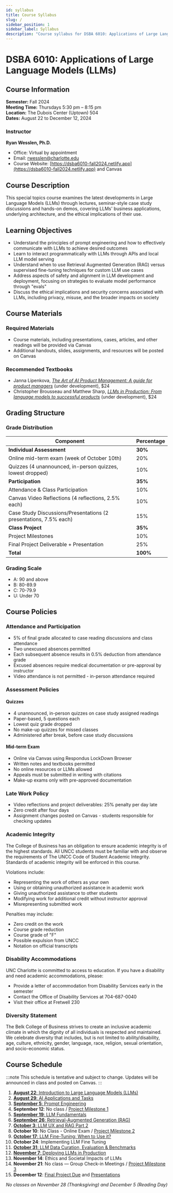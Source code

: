 ```yaml
---
id: syllabus
title: Course Syllabus
slug: /
sidebar_position: 1
sidebar_label: Syllabus
description: "Course syllabus for DSBA 6010: Applications of Large Language Models (LLMs)"
---
```


# DSBA 6010: Applications of Large Language Models (LLMs)

## Course Information

**Semester:** Fall 2024  
**Meeting Time:** Thursdays 5:30 pm – 8:15 pm  
**Location:** The Dubois Center (Uptown) 504  
**Dates:** August 22 to December 12, 2024

### Instructor
**Ryan Wesslen, Ph.D.**  
- Office: Virtual by appointment
- Email: rwesslen@charlotte.edu
- Course Website: [https://dsba6010-fall2024.netlify.app](https://dsba6010-fall2024.netlify.app) and Canvas

## Course Description

This special topics course examines the latest developments in Large Language Models (LLMs) through lectures, seminar-style case study discussions and hands-on demos, covering LLMs' business applications, underlying architecture, and the ethical implications of their use.

## Learning Objectives

- Understand the principles of prompt engineering and how to effectively communicate with LLMs to achieve desired outcomes
- Learn to interact programmatically with LLMs through APIs and local LLM model serving
- Understand when to use Retrieval Augmented Generation (RAG) versus supervised fine-tuning techniques for custom LLM use cases
- Address aspects of safety and alignment in LLM development and deployment, focusing on strategies to evaluate model performance through "evals"
- Discuss the ethical implications and security concerns associated with LLMs, including privacy, misuse, and the broader impacts on society

## Course Materials

### Required Materials
- Course materials, including presentations, cases, articles, and other readings will be provided via Canvas
- Additional handouts, slides, assignments, and resources will be posted on Canvas

### Recommended Textbooks
- Janna Lipenkova, [*The Art of AI Product Management: A guide for product managers*](https://www.manning.com/books/the-art-of-ai-product-management) (under development), $24
- Christopher Brousseau and Matthew Sharp, [*LLMs in Production: From language models to successful products*](https://www.manning.com/books/llms-in-production) (under development), $24

## Grading Structure

### Grade Distribution

| Component | Percentage |
|-----------|------------|
| **Individual Assessment** | **30%** |
| Online mid-term exam (week of October 10th) | 20% |
| Quizzes (4 unannounced, in-person quizzes, lowest dropped) | 10% |
| **Participation** | **35%** |
| Attendance & Class Participation | 10% |
| Canvas Video Reflections (4 reflections, 2.5% each) | 10% |
| Case Study Discussions/Presentations (2 presentations, 7.5% each) | 15% |
| **Class Project** | **35%** |
| Project Milestones | 10% |
| Final Project Deliverable + Presentation | 25% |
| **Total** | **100%** |

### Grading Scale
- A: 90 and above
- B: 80-89.9
- C: 70-79.9
- U: Under 70

## Course Policies

### Attendance and Participation
- 5% of final grade allocated to case reading discussions and class attendance
- Two unexcused absences permitted
- Each subsequent absence results in 0.5% deduction from attendance grade
- Excused absences require medical documentation or pre-approval by instructor
- Video attendance is not permitted - in-person attendance required

### Assessment Policies

#### Quizzes
- 4 unannounced, in-person quizzes on case study assigned readings
- Paper-based, 5 questions each
- Lowest quiz grade dropped
- No make-up quizzes for missed classes
- Administered after break, before case study discussions

#### Mid-term Exam
- Online via Canvas using Respondus LockDown Browser
- Written notes and textbooks permitted
- No online resources or LLMs allowed
- Appeals must be submitted in writing with citations
- Make-up exams only with pre-approved documentation

### Late Work Policy
- Video reflections and project deliverables: 25% penalty per day late
- Zero credit after four days
- Assignment changes posted on Canvas - students responsible for checking updates

### Academic Integrity

The College of Business has an obligation to ensure academic integrity is of the highest standards. All UNCC students must be familiar with and observe the requirements of The UNCC Code of Student Academic Integrity. Standards of academic integrity will be enforced in this course.

Violations include:
- Representing the work of others as your own
- Using or obtaining unauthorized assistance in academic work
- Giving unauthorized assistance to other students
- Modifying work for additional credit without instructor approval
- Misrepresenting submitted work

Penalties may include:
- Zero credit on the work
- Course grade reduction
- Course grade of "F"
- Possible expulsion from UNCC
- Notation on official transcripts

### Disability Accommodations

UNC Charlotte is committed to access to education. If you have a disability and need academic accommodations, please:
- Provide a letter of accommodation from Disability Services early in the semester
- Contact the Office of Disability Services at 704-687-0040
- Visit their office at Fretwell 230

### Diversity Statement

The Belk College of Business strives to create an inclusive academic climate in which the dignity of all individuals is respected and maintained. We celebrate diversity that includes, but is not limited to ability/disability, age, culture, ethnicity, gender, language, race, religion, sexual orientation, and socio-economic status.

## Course Schedule

:::note
This schedule is tentative and subject to change. Updates will be announced in class and posted on Canvas.
:::

1. [**August 22**: Introduction to Large Language Models (LLMs)](classes/week1.md)
2. [**August 29**: AI Applications and Tasks](classes/week2.md)
3. [**September 5**: Prompt Engineering](classes/week3.md)
4. **September 12**: No class / [Project Milestone 1](project/milestone1.md)
5. [**September 19**: LLM Fundamentals](classes/week5.md)
6. [**September 26**: Retrieval-Augmented Generation (RAG)](classes/week6.md)
7. [**October 3**: LLM UX and RAG Part 2](classes/week7.md)
8. **October 10**: No Class - Online Exam / [Project Milestone 2](project/milestone2.md)
9. [**October 17**: LLM Fine-Tuning: When to Use it?](classes/week9.md)
10. **October 24**: Implementing LLM Fine Tuning
11. [**October 31**: LLM Data Curation, Evaluation & Benchmarks](classes/week11.md)
12. [**November 7**: Deploying LLMs in Production](classes/week12.md)
13. **November 14**: Ethics and Societal Impacts of LLMs
14. **November 21**: No class — Group Check-in Meetings / [Project Milestone 3](project/milestone3.md)
15. **December 12**: [Final Project Due](project/final-submission.md) and [Presentations](project/final-presentation.md)

*No classes on November 28 (Thanksgiving) and December 5 (Reading Day)*